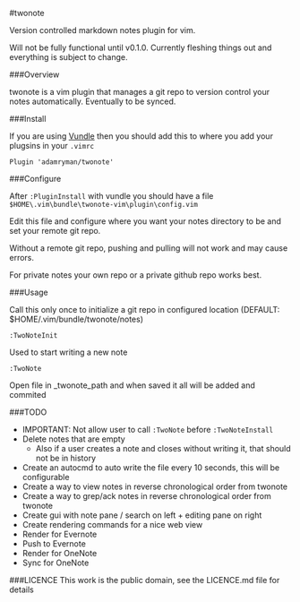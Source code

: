 #twonote

Version controlled markdown notes plugin for vim.

Will not be fully functional until v0.1.0. Currently fleshing things out and everything is subject to change.

###Overview

twonote is a vim plugin that manages a git repo to version control your notes automatically. Eventually to be synced.

###Install

If you are using [Vundle](https://github.com/VundleVim/Vundle.vim) then you should add this to where you add your plugsins in your `.vimrc`

```
Plugin 'adamryman/twonote'
```

###Configure

After `:PluginInstall` with vundle you should have a file `$HOME\.vim\bundle\twonote-vim\plugin\config.vim`

Edit this file and configure where you want your notes directory to be and set your remote git repo.

Without a remote git repo, pushing and pulling will not work and may cause errors.

For private notes your own repo or a private github repo works best.

###Usage

Call this only once to initialize a git repo in configured location (DEFAULT: $HOME/.vim/bundle/twonote/notes)

```
:TwoNoteInit
```

Used to start writing a new note

```
:TwoNote
```

Open file in _twonote_path and when saved it all will be added and commited

###TODO
- IMPORTANT: Not allow user to call `:TwoNote` before `:TwoNoteInstall`
- Delete notes that are empty
	- Also if a user creates a note and closes without writing it, that should not be in history
- Create an autocmd to auto write the file every 10 seconds, this will be configurable
- Create a way to view notes in reverse chronological order from twonote
- Create a way to grep/ack notes in reverse chronological order from twonote
- Create gui with note pane / search on left + editing pane on right
- Create rendering commands for a nice web view
- Render for Evernote
- Push to Evernote
- Render for OneNote
- Sync for OneNote

###LICENCE
This work is the public domain, see the LICENCE.md file for details
